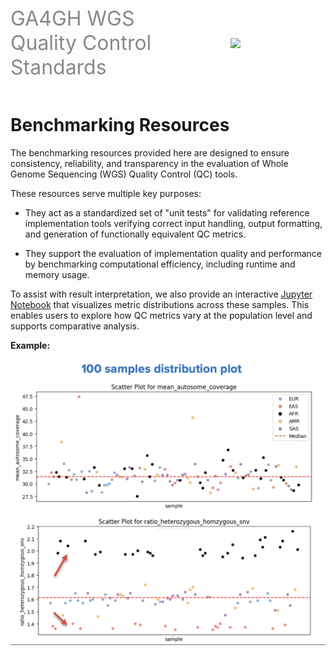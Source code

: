 <div class="title container" style="display: flex; align-items: center; gap: 50px;">
  <h1 style="font-size: 2rem; font-weight: normal; color: #888888; margin: 0;">GA4GH WGS Quality Control Standards</h1>
  <img src="https://www.ga4gh.org/wp-content/themes/ga4gh/dist/assets/svg/logos/logo-full-color.svg" class="title" width="300">
</div>
<br>

# Benchmarking Resources

The benchmarking resources provided here are designed to ensure consistency, reliability, and transparency in the evaluation of Whole Genome Sequencing (WGS) Quality Control (QC) tools.

These resources serve multiple key purposes:

- They act as a standardized set of "unit tests" for validating reference implementation tools verifying correct input handling, output formatting, and generation of functionally equivalent QC metrics.

- They support the evaluation of implementation quality and performance by benchmarking computational efficiency, including runtime and memory usage.

To assist with result interpretation, we also provide an interactive [Jupyter Notebook](https://github.com/ga4gh/quality-control-wgs/blob/main/benchmark_resources/stats/Metrics_distribution.ipynb) that visualizes metric distributions across these samples. This enables users to explore how QC metrics vary at the population level and supports comparative analysis.

**Example:** ![Benchmarking diagram](100samples-dist-plot.png)

